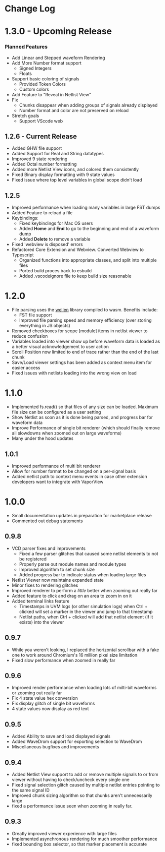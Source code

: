 # Change Log

# 1.3.0 - Upcoming Release

### Planned Features

- Add Linear and Stepped waveform Rendering
- Add More Number format support
  - Signed Integers
  - Floats
- Support basic coloring of signals
  - Provided Token Colors
  - Custom colors
- Add Feature to "Reveal in Netlist View"
- Fix
  - Chunks disappear when adding groups of signals already displayed
  - Number format and color are not preserved on reload
- Stretch goals
  - Support VScode web

## 1.2.6 - Current Release

- Added GHW file support
- Added Support for Real and String datatypes
- Improved 9 state rendering
- Added Octal number formatting
- Added more Netlist View icons, and colored them consistently
- Fixed Binary display formatting with 9 state values
- Fixed issue where top level variables in global scope didn't load

## 1.2.5

- Improved performance when loading many variables in large FST dumps
- Added Feature to reload a file
- Keybindings:
  - Fixed keybindings for Mac OS users
  - Added **Home** and **End** to go to the beginning and end of a waveform dump
  - Added **Delete** to remove a variable
- Fixed 'webview is disposed' errors
- Refactored Core Extension and Webview. Converted Webview to Typescript
  - Organized functions into appropriate classes, and split into multiple files
  - Ported build proces back to esbuild
  - Added .vscodeignore file to keep build size reasonable

# 1.2.0

- File parsing uses the [wellen](https://github.com/ekiwi/wellen/tree/new-api) library compiled to wasm. Benefits include:
  - FST file support
  - Improved file parsing speed and memory efficiency (over storing everything in JS objects)
- Removed checkboxes for scope \[module\] items in netlist viewer to reduce confusion
- Variables loaded into viewer show up before waveform data is loaded as a better visual acknowledgement to user action
- Scroll Position now limited to end of trace rather than the end of the last chunk
- Save/Load viewer settings has been added as context menu item for easier access
- Fixed issues with netlists loading into the wrong view on load

# 1.1.0

- Implemented fs.read() so that files of any size can be loaded. Maximum file size can be configured as a user setting
- Show Netlist as soon as it is done being parsed, and progress bar for waveform data
- Improve Performance of single bit renderer (which should finally remove all slowdowns when zoomed out on large waveforms)
- Many under the hood updates

## 1.0.1

- Improved performance of multi bit renderer
- Allow for number format to be changed on a per-signal basis
- Added netlist path to context menu events in case other extension developers want to integrate with VaporView

# 1.0.0

- Small documentation updates in preparation for marketplace release
- Commented out debug statements

## 0.9.8

- VCD parser fixes and improvements
  - Fixed a few parser glitches that caused some netlist elements to not be registered
  - Properly parse out module names and module types
  - Improved algorithm to set chunk size
  - Added progress bar to indicate status when loading large files
- Netlist Viewer now maintains expanded state
- Minor fixes to rendering glitches
- Improved renderer to perform a _little_ better when zooming out really far
- Added feature to click and drag on an area to zoom in on it
- Added terminal links feature
  - Timestamps in UVM logs (or other simulation logs) when Ctrl + clicked will set a marker in the viewer and jump to that timestamp
  - Netlist paths, when Ctrl + clicked will add that netlist element (if it exists) into the viewer

## 0.9.7

- While you weren't looking, I replaced the horizontal scrollbar with a fake one to work around Chromium's 16 million pixel size limitation
- Fixed slow performance when zoomed in really far

## 0.9.6

- Improved render performance when loading lots of milti-bit waveforms or zooming out really far
- Fix 4 state value hex conversion
- Fix display glitch of single bit waveforms
- 4 state values now display as red text

## 0.9.5

- Added Ability to save and load displayed signals
- Added WaveDrom support for exporting selection to WaveDrom
- Miscellaneous bugfixes and improvements

## 0.9.4

- Added Netlist View support to add or remove multiple signals to or from viewer without having to check/uncheck every single one
- Fixed signal selection glitch caused by multiple netlist entries pointing to the same signal ID
- Improved chunk sizing algorithm so that chunks aren't unnecessarily large
- fixed a performance issue seen when zooming in really far.

## 0.9.3

- Greatly improved viewer experience with large files
- Implemented asynchronous rendering for much smoother performance
- fixed bounding box selector, so that marker placement is accurate
